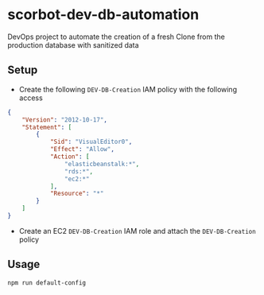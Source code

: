 # scorbot-dev-db-automation
DevOps project to automate the creation of a fresh Clone from the production database with sanitized data   

## Setup  

- Create the following `DEV-DB-Creation` IAM policy with the following access  

```json
{
    "Version": "2012-10-17",
    "Statement": [
        {
            "Sid": "VisualEditor0",
            "Effect": "Allow",
            "Action": [
                "elasticbeanstalk:*",
                "rds:*",
                "ec2:*"
            ],
            "Resource": "*"
        }
    ]
}
```

- Create an EC2 `DEV-DB-Creation` IAM role and attach the `DEV-DB-Creation` policy  

## Usage  

```bash
npm run default-config
```
